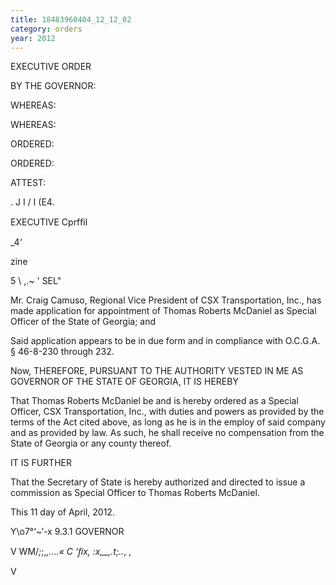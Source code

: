 ```yaml
---
title: 18483960404_12_12_02
category: orders
year: 2012
---
```

 

EXECUTIVE ORDER

BY THE GOVERNOR:

WHEREAS:

WHEREAS:

ORDERED:

ORDERED:

ATTEST:

. J
I /
I (E4.



EXECUTIVE Cprfﬁl

_4‘

zine

5 \ ,.~ '
SEL" 

Mr. Craig Camuso, Regional Vice President of CSX Transportation,
Inc., has made application for appointment of Thomas Roberts
McDaniel as Special Officer of the State of Georgia; and

Said application appears to be in due form and in compliance with
O.C.G.A. § 46-8-230 through 232.

Now, THEREFORE, PURSUANT TO THE AUTHORITY VESTED IN ME
AS GOVERNOR OF THE STATE OF GEORGIA, IT IS HEREBY

That Thomas Roberts McDaniel be and is hereby ordered as a
Special Officer, CSX Transportation, Inc., with duties and powers as
provided by the terms of the Act cited above, as long as he is in the
employ of said company and as provided by law. As such, he shall
receive no compensation from the State of Georgia or any county
thereof.

IT IS FURTHER

That the Secretary of State is hereby authorized and directed to
issue a commission as Special Officer to Thomas Roberts McDaniel.

This 11 day of April, 2012.

Y\o7°‘~‘-x 9.3.1
GOVERNOR

V WM/_;_;,_,....«
C  ‘ﬁx,  :x__,.t;.._, ,

V

